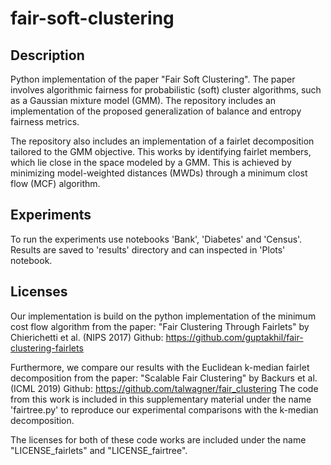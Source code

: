 # fair-soft-clustering

## Description
Python implementation of the paper "Fair Soft Clustering". The paper involves algorithmic fairness for probabilistic (soft) cluster algorithms, such as a Gaussian mixture model (GMM). 
The repository includes an implementation of the proposed generalization of balance and entropy fairness metrics. 

The repository also includes an implementation of a fairlet decomposition tailored to the GMM objective. This works by identifying fairlet members, which lie close in the space modeled by a GMM. This is achieved by minimizing model-weighted distances (MWDs) through a minimum clost flow (MCF) algorithm. 


## Experiments
To run the experiments use notebooks 'Bank', 'Diabetes' and 'Census'. Results are saved to 'results' directory and can inspected in 'Plots' notebook.

## Licenses

Our implementation is build on the python implementation of the minimum cost flow algorithm from the paper:
"Fair Clustering Through Fairlets" by Chierichetti et al. (NIPS 2017)
Github: https://github.com/guptakhil/fair-clustering-fairlets

Furthermore, we compare our results with the Euclidean k-median fairlet decomposition from the paper:
"Scalable Fair Clustering" by Backurs et al. (ICML 2019)
Github: https://github.com/talwagner/fair_clustering
The code from this work is included in this supplementary material under the name 'fairtree.py' to reproduce our experimental comparisons with the k-median decomposition.   

The licenses for both of these code works are included under the name "LICENSE_fairlets" and "LICENSE_fairtree".
